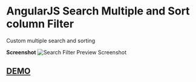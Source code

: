 # AngularJS Search Multiple and Sort column Filter
Custom multiple search and sorting

**Screenshot**
![Search Filter Preview Screenshot](https://raw.githubusercontent.com/chinmay235/Search-Multiple-fields-and-Sorting-AngularJS/master/screenshot.jpg "AngularJS filer Screenshot")


## [DEMO](https://chinmay235.github.io/AngularJS-Search-Multiple-Sort-column-Filter-Example/) ##
